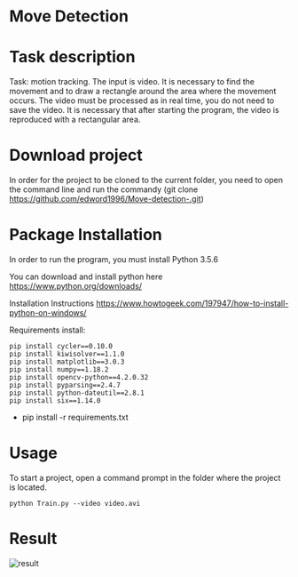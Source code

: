 # Move Detection
# Task description
 Task: motion tracking. The input is video. It is necessary to find the movement and to draw a rectangle around the area where the movement occurs. The video must be processed as in real time, you do not need to save the video. It is necessary that after starting the program, the video is reproduced with a rectangular area.
 
 # Download project
 In order for the project to be cloned to the current folder, you need to open the command line and run the commandу (git clone 
 https://github.com/edword1996/Move-detection-.git)
 
# Package Installation

In order to run the program, you must install Python 3.5.6

You can download and install python here https://www.python.org/downloads/

Installation Instructions https://www.howtogeek.com/197947/how-to-install-python-on-windows/

Requirements install:
```
pip install cycler==0.10.0
pip install kiwisolver==1.1.0
pip install matplotlib==3.0.3
pip install numpy==1.18.2
pip install opencv-python==4.2.0.32
pip install pyparsing==2.4.7
pip install python-dateutil==2.8.1
pip install six==1.14.0
```
- pip install -r requirements.txt

# Usage
To start a project, open a command prompt in the folder where the project is located.
```
python Train.py --video video.avi
```
# Result
![result](https://user-images.githubusercontent.com/54912523/81107656-33dbf500-8f20-11ea-87c1-4d46eb390362.jpg)





